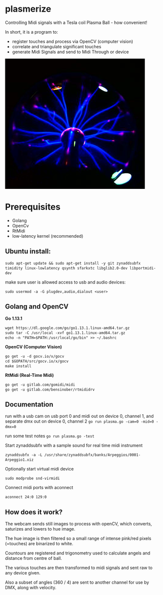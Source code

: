 # plasmerize

Controlling Midi signals with a Tesla coil Plasma Ball - how convenient!

In short, it is a program to:

* register touches and process via OpenCV (computer vision)
* correlate and triangulate significant touches
* generate Midi Signals and send to Midi Through or device

![](https://github.com/bensinober/plasmerize/blob/master/doc/plasmaball.png?raw=true|width=100)

# Prerequisites

* Golang
* OpenCv
* RtMidi
* low-latency kernel (recommended)

## Ubuntu install:

```
sudo apt-get update && sudo apt-get install -y git zynaddsubfx timidity linux-lowlatency qsynth sfarkxtc libglib2.0-dev libportmidi-dev
```
make sure user is allowed access to usb and audio devices:
```
sudo usermod -a -G plugdev,audio,dialout <user>
```

## Golang and OpenCV

**Go 1.13.1**

```
wget https://dl.google.com/go/go1.13.1.linux-amd64.tar.gz
sudo tar -C /usr/local -xvf go1.13.1.linux-amd64.tar.gz
echo -n "PATH=$PATH:/usr/local/go/bin" >> ~/.bashrc
```

**OpenCV (Computer Vision)**

```
go get -u -d gocv.io/x/gocv
cd $GOPATH/src/gocv.io/x/gocv
make install
```

**RtMidi (Real-Time Midi)**

```
go get -u gitlab.com/gomidi/midi
go get -u gitlab.com/bensinober/rtmididrv
```

## Documentation

run with a usb cam on usb port 0 and midi out on device 0, channel 1, and separate dmx out on device 0, channel 2 
```go run plasma.go -cam=0 -mid=0 -dmx=0```

run some test notes
```go run plasma.go -test```


Start zynaddsubfx with a sample sound for real time midi instrument
```
zynaddsubfx -a -L /usr/share/zynaddsubfx/banks/Arpeggios/0001-Arpeggio1.xiz
```

Optionally start virtual midi device
```
sudo modprobe snd-virmidi
```

Connect midi ports with aconnect
```
aconnect 24:0 129:0
```

## How does it work?

The webcam sends still images to process with openCV, which converts, saturizes and lowers to hue image.

The hue image is then filtered so a small range of intense pink/red pixels (=touches) are binarized to white.

Countours are registered and trigonometry used to calculate angels and distance from centre of ball.

The various touches are then transformed to midi signals and sent raw to any device given.

Also a subset of angles (360 / 4) are sent to another channel for use by DMX, along with velocity.
